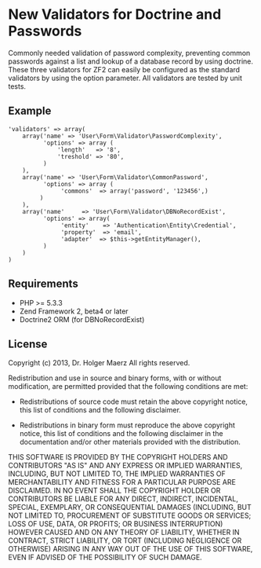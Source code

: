 New Validators for Doctrine and Passwords 
====

Commonly needed validation of password complexity, preventing common passwords against a list and
lookup of a database record by using doctrine. These three validators for ZF2 can easily be configured
as the standard validators by using the option parameter. 
All validators are tested by unit tests. 

Example 
----
``` 
'validators' => array(
    array('name' => 'User\Form\Validator\PasswordComplexity',
          'options' => array (
              'length'   => '8',
              'treshold' => '80',
          )
    ),
    array('name' => 'User\Form\Validator\CommonPassword',
          'options' => array (  
               'commons'  => array('password', '123456',)
         )       
    ),
    array('name'     => 'User\Form\Validator\DBNoRecordExist',	
          'options' => array( 
               'entity'    => 'Authentication\Entity\Credential',
               'property'  => 'email',
               'adapter'  => $this->getEntityManager(),
          )
    )
)
```

Requirements
----

* PHP >= 5.3.3
* Zend Framework 2, beta4 or later
* Doctrine2 ORM (for DBNoRecordExist)




License
----

Copyright (c) 2013, Dr. Holger Maerz
All rights reserved.

Redistribution and use in source and binary forms, with or without modification,
are permitted provided that the following conditions are met:

* Redistributions of source code must retain the above copyright notice, this
  list of conditions and the following disclaimer.

* Redistributions in binary form must reproduce the above copyright notice, this
  list of conditions and the following disclaimer in the documentation and/or
  other materials provided with the distribution.

THIS SOFTWARE IS PROVIDED BY THE COPYRIGHT HOLDERS AND CONTRIBUTORS "AS IS" AND
ANY EXPRESS OR IMPLIED WARRANTIES, INCLUDING, BUT NOT LIMITED TO, THE IMPLIED
WARRANTIES OF MERCHANTABILITY AND FITNESS FOR A PARTICULAR PURPOSE ARE
DISCLAIMED. IN NO EVENT SHALL THE COPYRIGHT HOLDER OR CONTRIBUTORS BE LIABLE FOR
ANY DIRECT, INDIRECT, INCIDENTAL, SPECIAL, EXEMPLARY, OR CONSEQUENTIAL DAMAGES
(INCLUDING, BUT NOT LIMITED TO, PROCUREMENT OF SUBSTITUTE GOODS OR SERVICES;
LOSS OF USE, DATA, OR PROFITS; OR BUSINESS INTERRUPTION) HOWEVER CAUSED AND ON
ANY THEORY OF LIABILITY, WHETHER IN CONTRACT, STRICT LIABILITY, OR TORT
(INCLUDING NEGLIGENCE OR OTHERWISE) ARISING IN ANY WAY OUT OF THE USE OF THIS
SOFTWARE, EVEN IF ADVISED OF THE POSSIBILITY OF SUCH DAMAGE.
